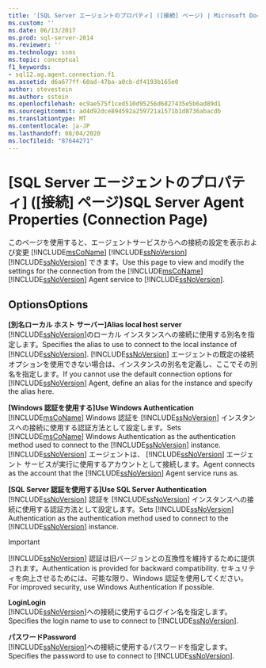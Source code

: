 ```yaml
---
title: '[SQL Server エージェントのプロパティ] ([接続] ページ) | Microsoft Docs'
ms.custom: ''
ms.date: 06/13/2017
ms.prod: sql-server-2014
ms.reviewer: ''
ms.technology: ssms
ms.topic: conceptual
f1_keywords:
- sql12.ag.agent.connection.f1
ms.assetid: d6a677ff-60ad-47ba-a0cb-df4193b165e0
author: stevestein
ms.author: sstein
ms.openlocfilehash: ec9ae575f1ced510d95256d6827435e5b6ad89d1
ms.sourcegitcommit: ad4d92dce894592a259721a1571b1d8736abacdb
ms.translationtype: MT
ms.contentlocale: ja-JP
ms.lasthandoff: 08/04/2020
ms.locfileid: "87644271"
---
```

# <a name="sql-server-agent-properties-connection-page"></a><span data-ttu-id="58a21-102">[SQL Server エージェントのプロパティ] ([接続] ページ)</span><span class="sxs-lookup"><span data-stu-id="58a21-102">SQL Server Agent Properties (Connection Page)</span></span>
  <span data-ttu-id="58a21-103">このページを使用すると、エージェントサービスからへの接続の設定を表示および変更 [!INCLUDE[msCoName](../../includes/msconame-md.md)] [!INCLUDE[ssNoVersion](../../includes/ssnoversion-md.md)] [!INCLUDE[ssNoVersion](../../includes/ssnoversion-md.md)] できます。</span><span class="sxs-lookup"><span data-stu-id="58a21-103">Use this page to view and modify the settings for the connection from the [!INCLUDE[msCoName](../../includes/msconame-md.md)] [!INCLUDE[ssNoVersion](../../includes/ssnoversion-md.md)] Agent service to [!INCLUDE[ssNoVersion](../../includes/ssnoversion-md.md)].</span></span>  
  
## <a name="options"></a><span data-ttu-id="58a21-104">Options</span><span class="sxs-lookup"><span data-stu-id="58a21-104">Options</span></span>  
 <span data-ttu-id="58a21-105">**[別名ローカル ホスト サーバー]**</span><span class="sxs-lookup"><span data-stu-id="58a21-105">**Alias local host server**</span></span>  
 <span data-ttu-id="58a21-106">[!INCLUDE[ssNoVersion](../../includes/ssnoversion-md.md)]のローカル インスタンスへの接続に使用する別名を指定します。</span><span class="sxs-lookup"><span data-stu-id="58a21-106">Specifies the alias to use to connect to the local instance of [!INCLUDE[ssNoVersion](../../includes/ssnoversion-md.md)].</span></span> <span data-ttu-id="58a21-107">[!INCLUDE[ssNoVersion](../../includes/ssnoversion-md.md)] エージェントの既定の接続オプションを使用できない場合は、インスタンスの別名を定義し、ここでその別名を指定します。</span><span class="sxs-lookup"><span data-stu-id="58a21-107">If you cannot use the default connection options for [!INCLUDE[ssNoVersion](../../includes/ssnoversion-md.md)] Agent, define an alias for the instance and specify the alias here.</span></span>  
  
 <span data-ttu-id="58a21-108">**[Windows 認証を使用する]**</span><span class="sxs-lookup"><span data-stu-id="58a21-108">**Use Windows Authentication**</span></span>  
 <span data-ttu-id="58a21-109">[!INCLUDE[msCoName](../../includes/msconame-md.md)] Windows 認証を [!INCLUDE[ssNoVersion](../../includes/ssnoversion-md.md)] インスタンスへの接続に使用する認証方法として設定します。</span><span class="sxs-lookup"><span data-stu-id="58a21-109">Sets [!INCLUDE[msCoName](../../includes/msconame-md.md)] Windows Authentication as the authentication method used to connect to the [!INCLUDE[ssNoVersion](../../includes/ssnoversion-md.md)] instance.</span></span> [!INCLUDE[ssNoVersion](../../includes/ssnoversion-md.md)] <span data-ttu-id="58a21-110">エージェントは、 [!INCLUDE[ssNoVersion](../../includes/ssnoversion-md.md)] エージェント サービスが実行に使用するアカウントとして接続します。</span><span class="sxs-lookup"><span data-stu-id="58a21-110">Agent connects as the account that the [!INCLUDE[ssNoVersion](../../includes/ssnoversion-md.md)] Agent service runs as.</span></span>  
  
 <span data-ttu-id="58a21-111">**[SQL Server 認証を使用する]**</span><span class="sxs-lookup"><span data-stu-id="58a21-111">**Use SQL Server Authentication**</span></span>  
 <span data-ttu-id="58a21-112">[!INCLUDE[ssNoVersion](../../includes/ssnoversion-md.md)] 認証を [!INCLUDE[ssNoVersion](../../includes/ssnoversion-md.md)] インスタンスへの接続に使用する認証方法として設定します。</span><span class="sxs-lookup"><span data-stu-id="58a21-112">Sets [!INCLUDE[ssNoVersion](../../includes/ssnoversion-md.md)] Authentication as the authentication method used to connect to the [!INCLUDE[ssNoVersion](../../includes/ssnoversion-md.md)] instance.</span></span>  
  
> [!IMPORTANT]  
>  [!INCLUDE[ssNoVersion](../../includes/ssnoversion-md.md)] <span data-ttu-id="58a21-113">認証は旧バージョンとの互換性を維持するために提供されます。</span><span class="sxs-lookup"><span data-stu-id="58a21-113">Authentication is provided for backward compatibility.</span></span> <span data-ttu-id="58a21-114">セキュリティを向上させるためには、可能な限り、Windows 認証を使用してください。</span><span class="sxs-lookup"><span data-stu-id="58a21-114">For improved security, use Windows Authentication if possible.</span></span>  
  
 <span data-ttu-id="58a21-115">**Login**</span><span class="sxs-lookup"><span data-stu-id="58a21-115">**Login**</span></span>  
 <span data-ttu-id="58a21-116">[!INCLUDE[ssNoVersion](../../includes/ssnoversion-md.md)]への接続に使用するログイン名を指定します。</span><span class="sxs-lookup"><span data-stu-id="58a21-116">Specifies the login name to use to connect to [!INCLUDE[ssNoVersion](../../includes/ssnoversion-md.md)].</span></span>  
  
 <span data-ttu-id="58a21-117">**パスワード**</span><span class="sxs-lookup"><span data-stu-id="58a21-117">**Password**</span></span>  
 <span data-ttu-id="58a21-118">[!INCLUDE[ssNoVersion](../../includes/ssnoversion-md.md)]への接続に使用するパスワードを指定します。</span><span class="sxs-lookup"><span data-stu-id="58a21-118">Specifies the password to use to connect to [!INCLUDE[ssNoVersion](../../includes/ssnoversion-md.md)].</span></span>  
  
  
